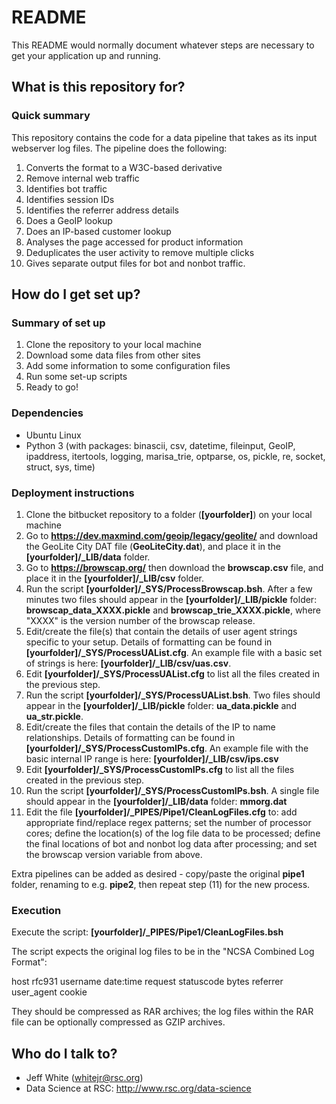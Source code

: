 # README #

This README would normally document whatever steps are necessary to get your application up and running.

## What is this repository for? ##

### Quick summary ###

This repository contains the code for a data pipeline that takes as its input webserver log files. The pipeline does the following:

 1.  Converts the format to a W3C-based derivative
 2.  Remove internal web traffic
 3.  Identifies bot traffic
 4.  Identifies session IDs
 5.  Identifies the referrer address details
 6.  Does a GeoIP lookup
 7.  Does an IP-based customer lookup
 8.  Analyses the page accessed for product information
 9.  Deduplicates the user activity to remove multiple clicks
10.  Gives separate output files for bot and nonbot traffic. 

## How do I get set up? ##

### Summary of set up ###

 1.  Clone the repository to your local machine
 2.  Download some data files from other sites
 3.  Add some information to some configuration files
 4.  Run some set-up scripts
 5.  Ready to go!

### Dependencies ###

* Ubuntu Linux
* Python 3 (with packages: binascii, csv, datetime, fileinput, GeoIP, ipaddress, itertools, logging, marisa_trie, optparse, os, pickle, re, socket, struct, sys, time)

### Deployment instructions ###

1. Clone the bitbucket repository to a folder (**[yourfolder]**) on your local machine
2. Go to **https://dev.maxmind.com/geoip/legacy/geolite/** and download the GeoLite City DAT file (**GeoLiteCity.dat**), and place it in the **[yourfolder]/_LIB/data** folder.
3. Go to **https://browscap.org/** then download the **browscap.csv** file, and place it in the **[yourfolder]/_LIB/csv** folder.
4. Run the script **[yourfolder]/_SYS/ProcessBrowscap.bsh**. After a few minutes two files should appear in the **[yourfolder]/_LIB/pickle** folder: **browscap_data_XXXX.pickle** and **browscap_trie_XXXX.pickle**, where "XXXX" is the version number of the browscap release.
5. Edit/create the file(s) that contain the details of user agent strings specific to your setup. Details of formatting can be found in **[yourfolder]/_SYS/ProcessUAList.cfg**. An example file with a basic set of strings is here: **[yourfolder]/_LIB/csv/uas.csv**.
6. Edit **[yourfolder]/_SYS/ProcessUAList.cfg** to list all the files created in the previous step.
7. Run the script **[yourfolder]/_SYS/ProcessUAList.bsh**. Two files should appear in the **[yourfolder]/_LIB/pickle** folder: **ua_data.pickle** and **ua_str.pickle**.
8. Edit/create the files that contain the details of the IP to name relationships. Details of formatting can be found in **[yourfolder]/_SYS/ProcessCustomIPs.cfg**. An example file with the basic internal IP range is here: **[yourfolder]/_LIB/csv/ips.csv**
9. Edit **[yourfolder]/_SYS/ProcessCustomIPs.cfg** to list all the files created in the previous step.
10. Run the script **[yourfolder]/_SYS/ProcessCustomIPs.bsh**. A single file should appear in the **[yourfolder]/_LIB/data** folder: **mmorg.dat**
11. Edit the file **[yourfolder]/_PIPES/Pipe1/CleanLogFiles.cfg** to: add appropriate find/replace regex patterns; set the number of processor cores; define the location(s) of the log file data to be processed; define the final locations of bot and nonbot log data after processing; and set the browscap version variable from above.

Extra pipelines can be added as desired - copy/paste the original **pipe1** folder, renaming to e.g. **pipe2**, then repeat step (11) for the new process.

### Execution ###

Execute the script: **[yourfolder]/_PIPES/Pipe1/CleanLogFiles.bsh**

The script expects the original log files to be in the "NCSA Combined Log Format":

  host rfc931 username date:time request statuscode bytes referrer user_agent cookie

They should be compressed as RAR archives; the log files within the RAR file can be optionally compressed as GZIP archives.

## Who do I talk to? ##

* Jeff White (whitejr@rsc.org)
* Data Science at RSC: http://www.rsc.org/data-science